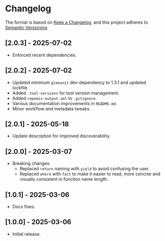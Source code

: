 # Changelog

The format is based on [Keep a Changelog](https://keepachangelog.com/en/1.1.0/), and this project adheres to
[Semantic Versioning](https://semver.org/spec/v2.0.0.html).

## [2.0.3] - 2025-07-02

- Enforced recent dependencies.

## [2.0.2] - 2025-07-02

- Updated minimum `gleeunit` dev-dependency to 1.3.1 and updated lockfile.
- Added `.tool-versions` for tool version management.
- Added `repomix-output.xml` to `.gitignore`.
- Various documentation improvements in `README.md`.
- Minor workflow and metadata tweaks.

## [2.0.1] - 2025-05-18

- Update description for improved discoverability.

## [2.0.0] - 2025-03-07

- Breaking changes:
  - Replaced `return` naming with `yield` to avoid confusing the user.
  - Replaced `where` with `fact` to make it easier to read, more concise and
    visually consistent in function name length.

## [1.0.1] - 2025-03-06

- Docs fixes.

## [1.0.0] - 2025-03-06

- Initial release.
